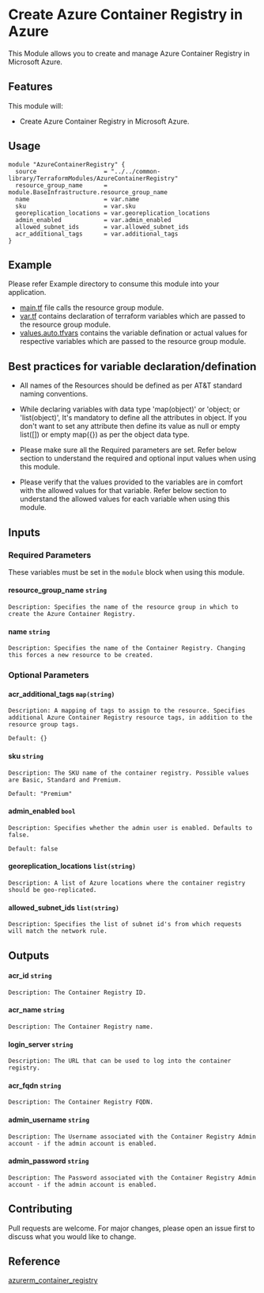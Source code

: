 # Create Azure Container Registry in Azure

This Module allows you to create and manage Azure Container Registry in Microsoft Azure.

## Features

This module will:

- Create Azure Container Registry in Microsoft Azure.

## Usage

```hcl
module "AzureContainerRegistry" {
  source                   = "../../common-library/TerraformModules/AzureContainerRegistry"
  resource_group_name      = module.BaseInfrastructure.resource_group_name
  name                     = var.name
  sku                      = var.sku
  georeplication_locations = var.georeplication_locations
  admin_enabled            = var.admin_enabled
  allowed_subnet_ids       = var.allowed_subnet_ids
  acr_additional_tags      = var.additional_tags
}
```

## Example

Please refer Example directory to consume this module into your application.

- [main.tf](./main.tf) file calls the resource group module.
- [var.tf](./var.tf) contains declaration of terraform variables which are passed to the resource group module.
- [values.auto.tfvars](./values.auto.tfvars) contains the variable defination or actual values for respective variables which are passed to the resource group module.

## Best practices for variable declaration/defination

- All names of the Resources should be defined as per AT&T standard naming conventions.

- While declaring variables with data type 'map(object)' or 'object; or 'list(object)', It's mandatory to define all the attributes in object. If you don't want to set any attribute then define its value as null or empty list([]) or empty map({}) as per the object data type.

- Please make sure all the Required parameters are set. Refer below section to understand the required and optional input values when using this module.

- Please verify that the values provided to the variables are in comfort with the allowed values for that variable. Refer below section to understand the allowed values for each variable when using this module.

## Inputs

### **Required Parameters**

These variables must be set in the `module` block when using this module.

#### resource_group_name `string`

    Description: Specifies the name of the resource group in which to create the Azure Container Registry.

#### name `string`

    Description: Specifies the name of the Container Registry. Changing this forces a new resource to be created.

### **Optional Parameters**

#### acr_additional_tags `map(string)`

    Description: A mapping of tags to assign to the resource. Specifies additional Azure Container Registry resource tags, in addition to the resource group tags.

    Default: {}

#### sku `string`

    Description: The SKU name of the container registry. Possible values are Basic, Standard and Premium.

    Default: "Premium"

#### admin_enabled `bool`

    Description: Specifies whether the admin user is enabled. Defaults to false.

    Default: false

#### georeplication_locations `list(string)`

    Description: A list of Azure locations where the container registry should be geo-replicated.

#### allowed_subnet_ids `list(string)`

    Description: Specifies the list of subnet id's from which requests will match the network rule.

## Outputs

#### acr_id `string`

    Description: The Container Registry ID.

#### acr_name `string`

    Description: The Container Registry name.

#### login_server `string`

    Description: The URL that can be used to log into the container registry.

#### acr_fqdn `string`

    Description: The Container Registry FQDN.

#### admin_username `string`

    Description: The Username associated with the Container Registry Admin account - if the admin account is enabled.

#### admin_password `string`

    Description: The Password associated with the Container Registry Admin account - if the admin account is enabled.

## Contributing

Pull requests are welcome. For major changes, please open an issue first to discuss what you would like to change.

## Reference

[azurerm_container_registry](https://www.terraform.io/docs/providers/azurerm/r/container_registry.html)
